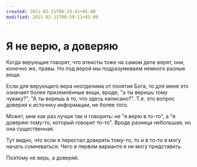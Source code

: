 ```yaml
---
created: 2021-02-21T08:29:41+05:00
modified: 2021-02-21T08:59:11+05:00
---
```


# Я не верю, а доверяю
	
Когда верующие говорят, что атеисты тоже на самом деле верят, они, конечно же, правы. Но под верой мы подразумеваем немного разные вещи.

Если для верующего вера неотделима от понятия Бога, то для меня это означает более приземлённые вещи, вроде, "а ты веришь тому чуваку?", "А ты веришь в то, что здесь написано?". Т.е. это вопрос доверия к источнку информации, не более того.

Может, мне как раз лучше так и говорить: не "я верю в то-то", а "я доверяю тому-то, который говорит то-то". Вроде разница небольшая, но она существенная.

Тут видно, что если я перестал доверять тому-то, то и в то-то я могу начать сомневаться. Чего в первом варианте я не могу представить.

Поэтому не верь, а доверяй.